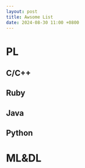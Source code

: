 ```yaml
---
layout: post
title: Awsome List
date: 2024-08-30 11:00 +0800
---
```
















# PL







## C/C++









## Ruby







## Java







## Python













# ML&DL

